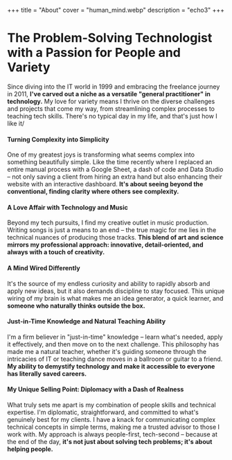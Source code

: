 +++
title = "About"
cover = "human_mind.webp"
description = "echo3"
+++
# The Problem-Solving Technologist with a Passion for People and Variety

Since diving into the IT world in 1999 and embracing the freelance journey in 2011, **I've carved out a niche as a versatile "general practitioner" in technology.** My love for variety means I thrive on the diverse challenges and projects that come my way, from streamlining complex processes to teaching tech skills. There's no typical day in my life, and that's just how I like it/

#### Turning Complexity into Simplicity
One of my greatest joys is transforming what seems complex into something beautifully simple. Like the time recently where I replaced an entire manual process with a Google Sheet, a dash of code and Data Studio – not only saving a client from hiring an extra hand but also enhancing their website with an interactive dashboard. **It's about seeing beyond the conventional, finding clarity where others see complexity.**

#### A Love Affair with Technology and Music
Beyond my tech pursuits, I find my creative outlet in music production. Writing songs is just a means to an end – the true magic for me lies in the technical nuances of producing those tracks. **This blend of art and science mirrors my professional approach: innovative, detail-oriented, and always with a touch of creativity.**

#### A Mind Wired Differently
It's the source of my endless curiosity and ability to rapidly absorb and apply new ideas, but it also demands discipline to stay focused. This unique wiring of my brain is what makes me an idea generator, a quick learner, and **someone who naturally thinks outside the box.**

#### Just-in-Time Knowledge and Natural Teaching Ability
I'm a firm believer in "just-in-time" knowledge – learn what's needed, apply it effectively, and then move on to the next challenge. This philosophy has made me a natural teacher, whether it's guiding someone through the intricacies of IT or teaching dance moves in a ballroom or guitar to a friend. **My ability to demystify technology and make it accessible to everyone has literally saved careers.**

#### My Unique Selling Point: Diplomacy with a Dash of Realness
What truly sets me apart is my combination of people skills and technical expertise. I'm diplomatic, straightforward, and committed to what's genuinely best for my clients. I have a knack for communicating complex technical concepts in simple terms, making me a trusted advisor to those I work with. My approach is always people-first, tech-second – because at the end of the day, **it's not just about solving tech problems; it's about helping people.**